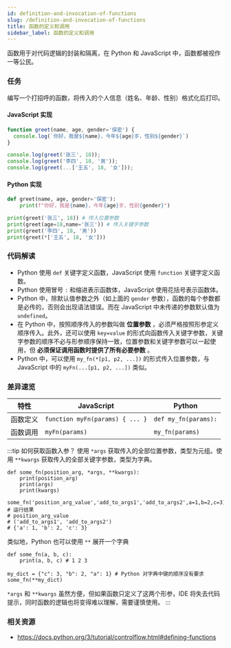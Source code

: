 ```yaml
---
id: definition-and-invocation-of-functions
slug: /definition-and-invocation-of-functions
title: 函数的定义和调用
sidebar_label: 函数的定义和调用
---
```


函数用于对代码逻辑的封装和隔离，在 Python 和 JavaScript 中，函数都被视作一等公民。

### 任务

编写一个打招呼的函数，将传入的个人信息（姓名、年龄、性别）格式化后打印。

#### JavaScript 实现
```javascript
function greet(name, age, gender='保密') {
  console.log(`你好，我是${name}，今年${age}岁，性别${gender}`)
}

console.log(greet('张三', 18));
console.log(greet('李四', 18, '男'));
console.log(greet(...['王五', 18, '女']));
```

#### Python 实现
```python
def greet(name, age, gender='保密'):
    print(f"你好，我是{name}，今年{age}岁，性别{gender}")

print(greet('张三', 18)) # 传入位置参数
print(greet(age=18,name='张三')) # 传入关键字参数
print(greet('李四', 18, '男')) 
print(greet(*['王五', 18, '女'])) 
```

### 代码解读

- Python 使用 `def` 关键字定义函数，JavaScript 使用 `function` 关键字定义函数。
- Python 使用冒号 `:` 和缩进表示函数体，JavaScript 使用花括号表示函数体。
- Python 中，除默认值参数之外（如上面的 `gender` 参数），函数的每个参数都是必传的，否则会出现语法错误。而在 JavaScript 中未传递的参数默认值为 `undefined`。
- 在 Python 中，按照顺序传入的参数叫做 **位置参数** ，必须严格按照形参定义顺序传入。此外，还可以使用 `key=value` 的形式向函数传入关键字参数，关键字参数的顺序不必与形参顺序保持一致，位置参数和关键字参数可以一起使用，但 **必须保证调用函数时提供了所有必要参数** 。
- Python 中，可以使用 `my_fn(*[p1, p2, ...])` 的形式传入位置参数，与 JavaScript 中的 `myFn(...[p1, p2, ...])` 类似。

### 差异速览

| 特性 | JavaScript | Python |
|---------|------------|--------|
| 函数定义 | `function myFn(params) { ... }` | `def my_fn(params):` |
| 函数调用 | `myFn(params)` | `my_fn(params)` |

:::tip 如何获取函数入参？
使用 `*args` 获取传入的全部位置参数，类型为元组。使用 `**kwargs` 获取传入的全部关键字参数，类型为字典。
```
def some_fn(position_arg, *args, **kwargs):
    print(position_arg)
    print(args)
    print(kwargs)

some_fn('position_arg_value','add_to_args1','add_to_args2',a=1,b=2,c=3)
# 运行结果
# position_arg_value
# ('add_to_args1', 'add_to_args2')
# {'a': 1, 'b': 2, 'c': 3}
```
类似地，Python 也可以使用 `**` 展开一个字典

```
def some_fn(a, b, c):
    print(a, b, c) # 1 2 3

my_dict = {"c": 3, "b": 2, "a": 1} # Python 对字典中键的顺序没有要求
some_fn(**my_dict)

```


`*args` 和 `**kwargs` 虽然方便，但如果函数只定义了这两个形参，IDE 将失去代码提示，同时函数的逻辑也将变得难以理解，需要谨慎使用。
:::

### 相关资源

- https://docs.python.org/3/tutorial/controlflow.html#defining-functions
